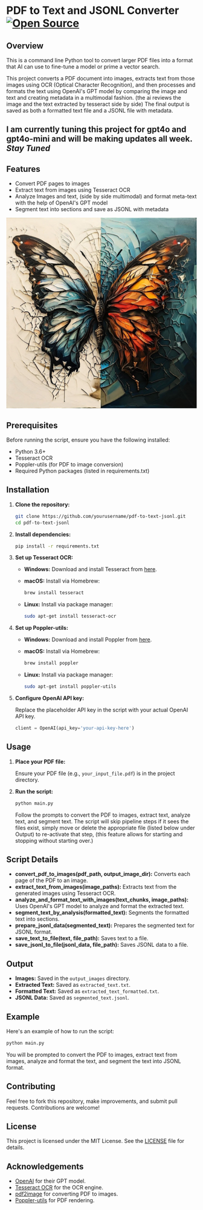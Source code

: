 # PDF to Text and JSONL Converter   [![Open Source](https://badges.frapsoft.com/os/v1/open-source.png?v=103)]()
## Overview

This is a command line Python tool to convert larger PDF files into a format that AI can use to fine-tune a model or prime a vector search.

This project converts a PDF document into images, extracts text from those images using OCR (Optical Character Recognition), and then processes and formats the text using OpenAI's GPT model by comparing the image and text and creating metadata in a multimodal fashion. (the ai reviews the image and the text extracted by tesseract side by side) The final output is saved as both a formatted text file and a JSONL file with metadata.  

## I am currently tuning this project for gpt4o and gpt4o-mini and will be making updates all week. ***Stay Tuned***

## Features

- Convert PDF pages to images
- Extract text from images using Tesseract OCR
- Analyze Images and text, (side by side multimodal) and format meta-text with the help of OpenAI's GPT model
- Segment text into sections and save as JSONL with metadata

![Transform](transform.jpg)

## Prerequisites

Before running the script, ensure you have the following installed:

- Python 3.6+
- Tesseract OCR
- Poppler-utils (for PDF to image conversion)
- Required Python packages (listed in requirements.txt)

## Installation

1. **Clone the repository:**

    ```sh
    git clone https://github.com/yourusername/pdf-to-text-jsonl.git
    cd pdf-to-text-jsonl
    ```

2. **Install dependencies:**

    ```sh
    pip install -r requirements.txt
    ```

3. **Set up Tesseract OCR:**

    - **Windows:** Download and install Tesseract from [here](https://github.com/tesseract-ocr/tesseract/wiki).
    - **macOS:** Install via Homebrew:

      ```sh
      brew install tesseract
      ```
    - **Linux:** Install via package manager:

      ```sh
      sudo apt-get install tesseract-ocr
      ```
4. **Set up Poppler-utils:**

    - **Windows:** Download and install Poppler from [here](http://blog.alivate.com.au/poppler-windows/).
    - **macOS:** Install via Homebrew:

      ```sh
      brew install poppler
      ```
    - **Linux:** Install via package manager:

      ```sh
      sudo apt-get install poppler-utils
      ```

5. **Configure OpenAI API key:**

    Replace the placeholder API key in the script with your actual OpenAI API key.

    ```python
    client = OpenAI(api_key='your-api-key-here')
    ```

## Usage

1. **Place your PDF file:**

    Ensure your PDF file (e.g., `your_input_file.pdf`) is in the project directory.

2. **Run the script:**

    ```sh
    python main.py
    ```

    Follow the prompts to convert the PDF to images, extract text, analyze text, and segment text.
    The script will skip pipeline steps if it sees the files exist, simply move or delete the appropriate file (listed below under Output) to re-activate that step,
    (this feature allows for starting and stopping without starting over.)

## Script Details

- **convert_pdf_to_images(pdf_path, output_image_dir):** Converts each page of the PDF to an image.
- **extract_text_from_images(image_paths):** Extracts text from the generated images using Tesseract OCR.
- **analyze_and_format_text_with_images(text_chunks, image_paths):** Uses OpenAI's GPT model to analyze and format the extracted text.
- **segment_text_by_analysis(formatted_text):** Segments the formatted text into sections.
- **prepare_jsonl_data(segmented_text):** Prepares the segmented text for JSONL format.
- **save_text_to_file(text, file_path):** Saves text to a file.
- **save_jsonl_to_file(jsonl_data, file_path):** Saves JSONL data to a file.

## Output

- **Images:** Saved in the `output_images` directory.
- **Extracted Text:** Saved as `extracted_text.txt`.
- **Formatted Text:** Saved as `extracted_text_formatted.txt`.
- **JSONL Data:** Saved as `segmented_text.jsonl`.

## Example

Here's an example of how to run the script:

```sh
python main.py
```

You will be prompted to convert the PDF to images, extract text from images, analyze and format the text, and segment the text into JSONL format.

## Contributing

Feel free to fork this repository, make improvements, and submit pull requests. Contributions are welcome!

## License

This project is licensed under the MIT License. See the [LICENSE](LICENSE) file for details.

## Acknowledgements

- [OpenAI](https://www.openai.com/) for their GPT model.
- [Tesseract OCR](https://github.com/tesseract-ocr/tesseract) for the OCR engine.
- [pdf2image](https://github.com/Belval/pdf2image) for converting PDF to images.
- [Poppler-utils](https://poppler.freedesktop.org/) for PDF rendering.

